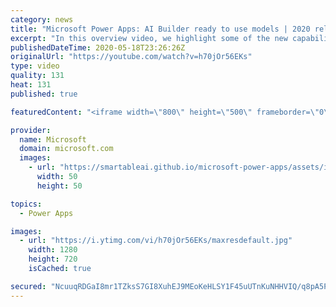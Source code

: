 ```yaml
---
category: news
title: "Microsoft Power Apps: AI Builder ready to use models | 2020 release wave 1 overview"
excerpt: "In this overview video, we highlight some of the new capabilities included in the latest update to Microsoft Power Apps, AI Builder ready to use models.     Here are the capabilities covered:   • Entity extraction helps you by identifying and extracting people, dates, places, locations, etc. from text"
publishedDateTime: 2020-05-18T23:26:26Z
originalUrl: "https://youtube.com/watch?v=h70jOr56EKs"
type: video
quality: 131
heat: 131
published: true

featuredContent: "<iframe width=\"800\" height=\"500\" frameborder=\"0\" src=\"https://www.youtube.com/embed/h70jOr56EKs\" allow=\"accelerometer; autoplay; encrypted-media; gyroscope; picture-in-picture\" allowfullscreen></iframe>"

provider:
  name: Microsoft
  domain: microsoft.com
  images:
    - url: "https://smartableai.github.io/microsoft-power-apps/assets/images/organizations/microsoft.com-50x50.jpg"
      width: 50
      height: 50

topics:
  - Power Apps

images:
  - url: "https://i.ytimg.com/vi/h70jOr56EKs/maxresdefault.jpg"
    width: 1280
    height: 720
    isCached: true

secured: "NcuuqRDGaI8mr1TZksS7GI8XuhEJ9MEoKeHLSY1F45uUTnKuNHHVIQ/q8pA5PH4ABiILgby5b19QmzbpWKsgLCkZutGfAbU2czBE46ZOXHdXR12As82RCPlLmib32gZ4OvxFzn//PkJtLnTIR2ULHL8xttNMBenWdi0Y8PZ+49jhxftE3/TicHa1hKUWxb1khdHPIxJIa2sia02wvYlH2tmS2yKkYjPjsIHme0Trc87wAGsu8te2krPpOIxI/9Tp7xVTYqyxBtBidbzQxc2GQPu3g8wIDdH8Jfk38yPccd5k075zGfbQpzAhJeRyVbf4KVbb6X5xj8Qm4bGiTYBazsqPKIqjc+kJRMOte/0ODXfvrXNQaTgZ55EyIhReCMgAFyc0NSNTHIjxVYfqbhtjqf6XSTel1ktraEccWN8v/ehDsXovzsHKOCkLTGQ6Mdyj;pmYng35lYCbTOFWodzt/pQ=="
---
```


